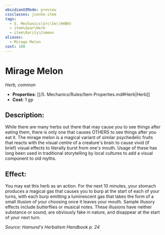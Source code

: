 ```yaml
---
obsidianUIMode: preview
cssclasses: json5e-item
tags:
  - 5. Mechanics\Src\5e\(HHBH)
  - item\Gear\Herb
  - item\Rarity\Common
aliases:
  - Mirage Melon
cost: 100
---
```

# Mirage Melon
*Herb, common*  

- **Properties**: [[/5. Mechanics/Rules/Item Properties.md#Herb\|Herb]]
- **Cost**: 1 gp

## Description:

While there are many herbs out there that may cause you to see things after eating them, there is only one that causes OTHERS to see things after you eat it. The mirage melon is a magical variant of similar psychedelic fruits that reacts with the visual centre of a creature's brain to cause vivid (if brief) visual effects to literally burst from one's mouth. Usage of these has long been used in traditional storytelling by local cultures to add a visual component to old myths.

## Effect:

You may eat this herb as an action. For the next 10 minutes, your stomach produces a magical gas that causes you to burp at the start of each of your turns, with each burp emitting a luminescent gas that takes the form of a small illusion of your choosing once it leaves your mouth. Sample illusory effects include butterflies or musical notes. These illusions have neither substance or sound, are obviously fake in nature, and disappear at the start of your next turn.

*Source: Hamund's Herbalism Handbook p. 24*

